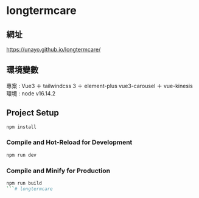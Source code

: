 # longtermcare

## 網址
https://unayo.github.io/longtermcare/

## 環境變數

專案 : Vue3 ＋ tailwindcss 3 ＋ element-plus
      vue3-carousel ＋ vue-kinesis
環境 : node v16.14.2

## Project Setup

```sh
npm install
```

### Compile and Hot-Reload for Development

```sh
npm run dev
```

### Compile and Minify for Production

```sh
npm run build
```# longtermcare
